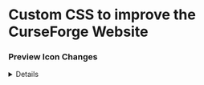 # Custom CSS to improve the CurseForge Website

### Preview Icon Changes
<details>

- Changes can be seen on [CurseForge's website](https://legacy.curseforge.com/minecraft/bukkit-plugins)

![](https://github.com/Lylythii/CurseForgeCSS/blob/main/previews/new_icons_0.png?)
![](https://github.com/Lylythii/CurseForgeCSS/blob/main/previews/new_icons_1.png?)

</details>
